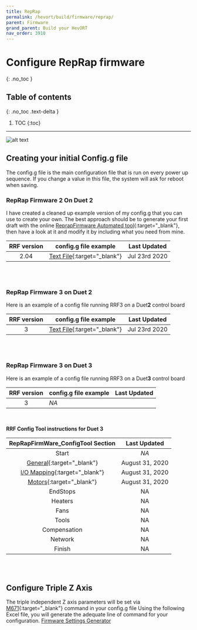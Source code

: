 ```yaml
---
title: RepRap
permalink: /hevort/build/firmware/reprap/
parent: Firmware
grand_parent: Build your HevORT
nav_order: 3910
---
```


# Configure RepRap firmware
{: .no_toc }

## Table of contents
{: .no_toc .text-delta }

1. TOC
{:toc}
---

![alt text](/HevORT/images/hevort/Coverflat.png)

## Creating your initial Config.g file
The config.g file is the main configuration file that is run on every power up sequence.  If you change a value in this file, the system will ask for reboot when saving.  

### RepRap Firmware 2 On Duet 2
I have created a cleaned up example version of my config.g that you can use to create your own.  The best approach should be to generate your first draft with the online [ReprapFirmware Automated tool](https://configtool.reprapfirmware.org/Start){:target="_blank"}, then have a look at it and modify it by including what you need from mine.  

RRF version|config.g file example|Last Updated
  :-----:  |---------------------|  :----:   
2.04|[Text File](/HevORT/files/hevort/2.04config_g_example.txt){:target="_blank"}|Jul 23rd 2020  

<br/>
<br/>

### RepRap Firmware 3 on Duet 2  
Here is an example of a config file running RRF3 on a Duet**2** control board

RRF version|config.g file example|Last Updated
  :-----:  |---------------------|  :----:   
3|[Text File](/HevORT/files/hevort/RRF3_D2_config.txt){:target="_blank"}|Jul 23rd 2020 

<br/>
<br/>

### RepRap Firmware 3 on Duet 3  
Here is an example of a config file running RRF3 on a Duet**3** control board

RRF version|config.g file example|Last Updated
  :-----:  |---------------------|  :----:   
3|*NA*

<br/> 

**RRF Config Tool instructions for Duet 3**

RepRapFirmWare_ConfigTool Section|Last Updated
 :-----------------------------: |  :------:  
 Start|*NA*
 [General](/HevORT/files/hevort/RRF3_D3P2.htm){:target="_blank"}|August 31, 2020  
 [I/O Mapping](/HevORT/files/hevort/RRF3_D3P3.htm){:target="_blank"}|August 31, 2020  
 [Motors](/HevORT/files/hevort/RRF3_D3P4.htm){:target="_blank"}|August 31, 2020
 EndStops|NA
 Heaters|NA
 Fans|NA
 Tools|NA
 Compensation|NA
 Network|NA
 Finish|NA

<br/>
<br/>

## Configure Triple Z Axis

The triple independent Z axis parameters will be set via [M671](https://duet3d.dozuki.com/Wiki/Gcode#Section_M671_Define_positions_of_Z_leadscrews_or_bed_levelling_screws){:target="_blank"} command in your config.g file
Using the following Excel file, you will generate the adequate line of command for your configuration.
[Firmware Settings Generator](/HevORT/files/hevort/FirmWareSettings.xlsx)